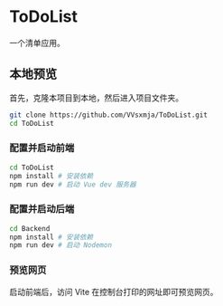# ToDoList

一个清单应用。

## 本地预览

首先，克隆本项目到本地，然后进入项目文件夹。

```sh
git clone https://github.com/VVsxmja/ToDoList.git
cd ToDoList
```

### 配置并启动前端

```sh
cd ToDoList
npm install # 安装依赖
npm run dev # 启动 Vue dev 服务器
```

### 配置并启动后端

```sh
cd Backend
npm install # 安装依赖
npm run dev # 启动 Nodemon
```

### 预览网页

启动前端后，访问 Vite 在控制台打印的网址即可预览网页。